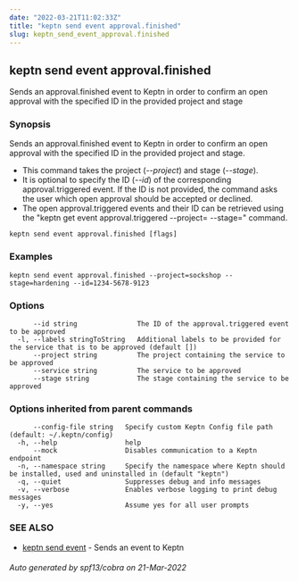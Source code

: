 ```yaml
---
date: "2022-03-21T11:02:33Z"
title: "keptn send event approval.finished"
slug: keptn_send_event_approval.finished
---
```

## keptn send event approval.finished

Sends an approval.finished event to Keptn in order to confirm an open approval with the specified ID in the provided project and stage

### Synopsis

Sends an approval.finished event to Keptn in order to confirm an open approval with the specified ID in the provided project and stage. 

* This command takes the project (*--project*) and stage (*--stage*). 
* It is optional to specify the ID (*--id*) of the corresponding approval.triggered event. If the ID is not provided, the command asks the user which open approval should be accepted or declined.
* The open approval.triggered events and their ID can be retrieved using the "keptn get event approval.triggered --project=<project> --stage=<stage>" command.


```
keptn send event approval.finished [flags]
```

### Examples

```
keptn send event approval.finished --project=sockshop --stage=hardening --id=1234-5678-9123
```

### Options

```
      --id string               The ID of the approval.triggered event to be approved
  -l, --labels stringToString   Additional labels to be provided for the service that is to be approved (default [])
      --project string          The project containing the service to be approved
      --service string          The service to be approved
      --stage string            The stage containing the service to be approved
```

### Options inherited from parent commands

```
      --config-file string   Specify custom Keptn Config file path (default: ~/.keptn/config)
  -h, --help                 help
      --mock                 Disables communication to a Keptn endpoint
  -n, --namespace string     Specify the namespace where Keptn should be installed, used and uninstalled in (default "keptn")
  -q, --quiet                Suppresses debug and info messages
  -v, --verbose              Enables verbose logging to print debug messages
  -y, --yes                  Assume yes for all user prompts
```

### SEE ALSO

* [keptn send event](../keptn_send_event/)	 - Sends an event to Keptn

###### Auto generated by spf13/cobra on 21-Mar-2022
